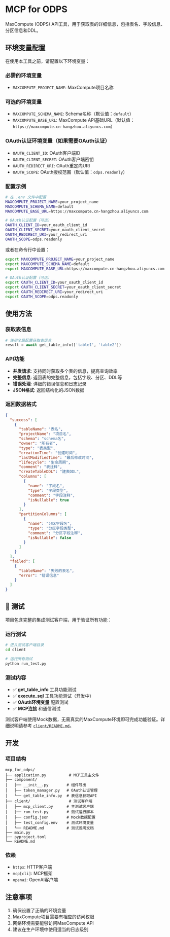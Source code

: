 # MCP for ODPS

MaxCompute (ODPS) API工具，用于获取表的详细信息，包括表名、字段信息、分区信息和DDL。

## 环境变量配置

在使用本工具之前，请配置以下环境变量：

### 必需的环境变量

- `MAXCOMPUTE_PROJECT_NAME`: MaxCompute项目名称

### 可选的环境变量

- `MAXCOMPUTE_SCHEMA_NAME`: Schema名称（默认值：`default`）
- `MAXCOMPUTE_BASE_URL`: MaxCompute API基础URL（默认值：`https://maxcompute.cn-hangzhou.aliyuncs.com`）

### OAuth认证环境变量（如果需要OAuth认证）

- `OAUTH_CLIENT_ID`: OAuth客户端ID
- `OAUTH_CLIENT_SECRET`: OAuth客户端密钥
- `OAUTH_REDIRECT_URI`: OAuth重定向URI
- `OAUTH_SCOPE`: OAuth授权范围（默认值：`odps.readonly`）

### 配置示例

```bash
# 在 .env 文件中配置
MAXCOMPUTE_PROJECT_NAME=your_project_name
MAXCOMPUTE_SCHEMA_NAME=default
MAXCOMPUTE_BASE_URL=https://maxcompute.cn-hangzhou.aliyuncs.com

# OAuth认证配置（可选）
OAUTH_CLIENT_ID=your_oauth_client_id
OAUTH_CLIENT_SECRET=your_oauth_client_secret
OAUTH_REDIRECT_URI=your_redirect_uri
OAUTH_SCOPE=odps.readonly
```

或者在命令行中设置：

```bash
export MAXCOMPUTE_PROJECT_NAME=your_project_name
export MAXCOMPUTE_SCHEMA_NAME=default
export MAXCOMPUTE_BASE_URL=https://maxcompute.cn-hangzhou.aliyuncs.com

# OAuth认证配置（可选）
export OAUTH_CLIENT_ID=your_oauth_client_id
export OAUTH_CLIENT_SECRET=your_oauth_client_secret
export OAUTH_REDIRECT_URI=your_redirect_uri
export OAUTH_SCOPE=odps.readonly
```

## 使用方法

### 获取表信息

```python
# 使用全局配置获取表信息
result = await get_table_info(['table1', 'table2'])
```

### API功能

- **并发请求**: 支持同时获取多个表的信息，提高查询效率
- **完整信息**: 返回表的完整信息，包括字段、分区、DDL等
- **错误处理**: 详细的错误信息和日志记录
- **JSON格式**: 返回结构化的JSON数据

### 返回数据格式

```json
{
  "success": [
    {
      "tableName": "表名",
      "projectName": "项目名",
      "schema": "schema名",
      "owner": "所有者",
      "type": "表类型",
      "creationTime": "创建时间",
      "lastModifiedTime": "最后修改时间",
      "lifecycle": "生命周期",
      "comment": "表注释",
      "createTableDDL": "建表DDL",
      "columns": [
        {
          "name": "字段名",
          "type": "字段类型",
          "comment": "字段注释",
          "isNullable": true
        }
      ],
      "partitionColumns": [
        {
          "name": "分区字段名",
          "type": "分区字段类型",
          "comment": "分区字段注释",
          "isNullable": false
        }
      ]
    }
  ],
  "failed": [
    {
      "tableName": "失败的表名",
      "error": "错误信息"
    }
  ]
}
```

## 🧪 测试

项目包含完整的集成测试客户端，用于验证所有功能：

### 运行测试

```bash
# 进入测试客户端目录
cd client

# 运行所有测试
python run_test.py
```

### 测试内容
- ✅ **get_table_info** 工具功能测试
- ✅ **execute_sql** 工具功能测试（开发中）
- ✅ **OAuth环境变量** 配置测试
- ✅ **MCP连接** 和通信测试

测试客户端使用Mock数据，无需真实的MaxCompute环境即可完成功能验证。详细说明请参考 [`client/README.md`](client/README.md)。

## 开发

### 项目结构

```
mcp_for_odps/
├── application.py          # MCP工具主文件
├── component/
│   ├── __init__.py        # 组件导出
│   ├── token_manager.py   # OAuth认证管理
│   └── get_table_info.py  # 表信息获取API
├── client/                 # 测试客户端
│   ├── mcp_client.py      # 主测试客户端
│   ├── run_test.py        # 测试运行脚本
│   ├── config.json        # Mock数据配置
│   ├── test_config.env    # 测试环境变量
│   └── README.md          # 测试说明文档
├── main.py
├── pyproject.toml
└── README.md
```

### 依赖

- `httpx`: HTTP客户端
- `mcp[cli]`: MCP框架
- `openai`: OpenAI客户端

## 注意事项

1. 确保设置了正确的环境变量
2. MaxCompute项目需要有相应的访问权限
3. 网络环境需要能够访问MaxCompute API
4. 建议在生产环境中使用适当的日志级别
